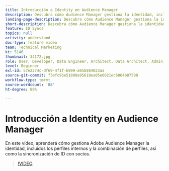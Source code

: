 ```yaml
---
title: Introducción a Identity en Audience Manager
description: Descubra cómo Audience Manager gestiona la identidad, incluidos los perfiles internos y la combinación de perfiles, así como la sincronización de ID con socios.
landing-page-description: Descubra cómo Audience Manager gestiona la identidad, incluidos los perfiles internos y la combinación de perfiles, así como la sincronización de ID con socios.
short-description: Descubra cómo Audience Manager gestiona la identidad, incluidos los perfiles internos y la combinación de perfiles, así como la sincronización de ID con socios.
feature: ID Syncs
topics: null
activity: understand
doc-type: feature video
team: Technical Marketing
kt: 5146
thumbnail: 34172.jpg
role: User, Developer, Data Engineer, Architect, Data Architect, Admin, Leader
level: Beginner
exl-id: 57e2274c-df69-4f1f-b999-a05b864023aa
source-git-commit: f3efc9be51080a95618ea05e6021ec6064b87598
workflow-type: tm+mt
source-wordcount: '88'
ht-degree: 86%

---
```


# Introducción a Identity en Audience Manager

En este vídeo, aprenderá cómo gestiona Adobe Audience Manager la identidad, incluidos los perfiles internos y la combinación de perfiles, así como la sincronización de ID con socios.

>[!VIDEO](https://video.tv.adobe.com/v/34172/?quality=12)
